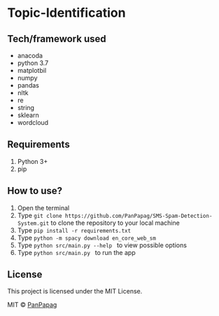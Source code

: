 # Topic-Identification

## Tech/framework used
- anacoda
- python 3.7
- matplotbil
- numpy
- pandas
- nltk
- re
- string
- sklearn
- wordcloud

## Requirements
1. Python 3+
2. pip

## How to use?
1. Open the terminal
2. Type ```git clone https://github.com/PanPapag/SMS-Spam-Detection-System.git``` 
   to clone the repository to your local machine
3. Type ```pip install -r requirements.txt```
4. Type ```python -m spacy download en_core_web_sm```
3. Type ```python src/main.py --help ``` to view possible options
4. Type ```python src/main.py ``` to run the app

## License
This project is licensed under the MIT License.

MIT © [PanPapag]()
